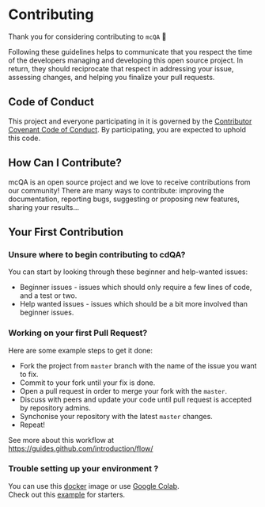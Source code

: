 # Contributing

Thank you for considering contributing to `mcQA` 🙏

Following these guidelines helps to communicate that you respect the time of the developers managing and developing this open source project. In return, they should reciprocate that respect in addressing your issue, assessing changes, and helping you finalize your pull requests.

## Code of Conduct

This project and everyone participating in it is governed by the [Contributor Covenant Code of Conduct](https://www.contributor-covenant.org/). By participating, you are expected to uphold this code.

## How Can I Contribute?

mcQA is an open source project and we love to receive contributions from our community! There are many ways to contribute: improving the documentation, reporting bugs, suggesting or proposing new features, sharing your results...

## Your First Contribution

### Unsure where to begin contributing to cdQA?

You can start by looking through these beginner and help-wanted issues:

- Beginner issues - issues which should only require a few lines of code, and a test or two.
- Help wanted issues - issues which should be a bit more involved than beginner issues.

### Working on your first Pull Request?

Here are some example steps to get it done:

- Fork the project from `master` branch with the name of the issue you want to fix.
- Commit to your fork until your fix is done.
- Open a pull request in order to merge your fork with the `master`.
- Discuss with peers and update your code until pull request is accepted by repository admins.
- Synchonise your repository with the latest `master` changes.
- Repeat!

See more about this workflow at https://guides.github.com/introduction/flow/

### Trouble setting up your environment ?

You can use this [docker](https://hub.docker.com/r/tayciryahmed/nlp) image or use [Google Colab](https://colab.research.google.com/). <br> Check out this [example](https://colab.research.google.com/drive/12SLtasLSeFdTTaXL_T31FvYfl73mEPmf) for starters.

